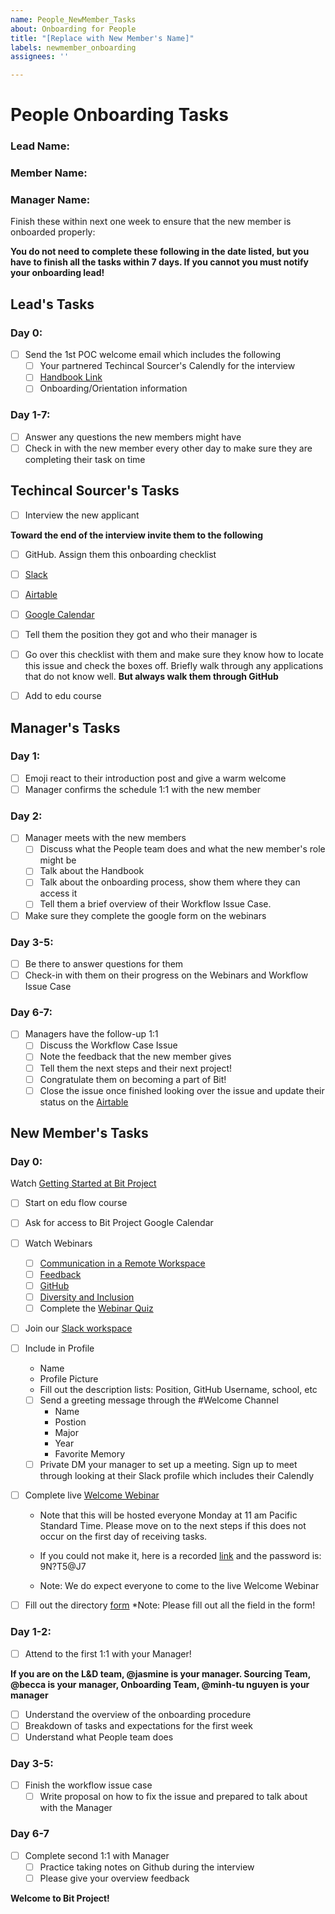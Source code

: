 ```yaml
---
name: People_NewMember_Tasks
about: Onboarding for People
title: "[Replace with New Member's Name]"
labels: newmember_onboarding
assignees: ''

---
```


# People Onboarding Tasks 

### Lead Name:
### Member Name:
### Manager Name:
Finish these within next one week to ensure that the new member is onboarded properly:

**You do not need to complete these following in the date listed, but you have to finish all the tasks within 7 days. If you cannot you must notify your onboarding lead!** 

## Lead's Tasks

### Day 0:

- [ ] Send the 1st POC welcome email which includes the following 
  - [ ] Your partnered Techincal Sourcer's Calendly for the interview
  - [ ] [Handbook Link](https://about.bitproject.org/) 
  - [ ] Onboarding/Orientation information 
### Day 1-7: 
- [ ] Answer any questions the new members might have
- [ ] Check in with the new member every other day to make sure they are completing their task on time 
 
 ## Techincal Sourcer's Tasks
- [ ] Interview the new applicant


**Toward the end of the interview invite them to the following**
- [ ] GitHub. Assign them this onboarding checklist
- [ ] [Slack](https://join.slack.com/t/bitdarlene/shared_invite/zt-9t88xlbb-DHBCQWOUZfu87P376dEEgQ) 
- [ ] [Airtable](https://airtable.com/invite/l?inviteId=invXpOyNXqokFT7Sq&inviteToken=ebee2d1d51eb059de30fc03f4f55abb50dd3d44f1fda27cac6206b020e4e5da1)
- [ ] [Google Calendar](https://calendar.google.com/calendar?cid=dWNkYXZpcy5lZHVfMGhpZzcwNmdlMWRuZmpsMWVyc3V1YmFyaHNAZ3JvdXAuY2FsZW5kYXIuZ29vZ2xlLmNvbQ)
- [ ] Tell them the position they got and who their manager is
- [ ] Go over this checklist with them and make sure they know how to locate this issue and check the boxes off. Briefly walk through any applications that do not know well. **But always walk them through GitHub**
- [ ] Add to edu course 


 ## Manager's Tasks

### Day 1: 
- [ ] Emoji react to their introduction post and give a warm welcome
- [ ] Manager confirms the schedule 1:1 with the new member 

### Day 2:

- [ ] Manager meets with the new members 
  - [ ] Discuss what the People team does and what the new member's role might be
  - [ ] Talk about the Handbook 
  - [ ] Talk about the onboarding process, show them where they can access it 
  - [ ] Tell them a brief overview of their Workflow Issue Case.  
- [ ] Make sure they complete the google form on the webinars 

### Day 3-5: 

- [ ] Be there to answer questions for them
- [ ] Check-in with them on their progress on the Webinars and Workflow Issue Case 

### Day 6-7: 

- [ ] Managers have the follow-up 1:1 
  - [ ] Discuss the Workflow Case Issue 
  - [ ] Note the feedback that the new member gives 
  - [ ] Tell them the next steps and their next project!
  - [ ] Congratulate them on becoming a part of Bit!
  - [ ] Close the issue once finished looking over the issue and update their status on the [Airtable](https://airtable.com/tbl3kCGuIhI2J750b/viwpLQBh2oe3nJ7Fb?blocks=hide)

## New Member's Tasks

### Day 0:
Watch [Getting Started at Bit Project](https://youtu.be/-jj090TR3po)
- [ ] Start on edu flow course 
- [ ] Ask for access to Bit Project Google Calendar 
- [ ] Watch Webinars 
  - [ ] [Communication in a Remote Workspace](https://www.youtube.com/watch?v=2f9TkttynIk)
  - [ ] [Feedback](https://youtu.be/UlvYinqLsdo)
  - [ ] [GitHub](https://youtu.be/NNrP1QCF1JE)
  - [ ] [Diversity and Inclusion](https://youtu.be/dIvSjM-1Phw)
  - [ ] Complete the [Webinar Quiz](https://airtable.com/shr31V9xdVRxOffMA)
- [ ] Join our [Slack workspace](https://join.slack.com/t/bitdarlene/shared_invite/zt-9t88xlbb-DHBCQWOUZfu87P376dEEgQ)
- [ ] Include in Profile
    - Name
    - Profile Picture 
    - Fill out the description lists: Position, GitHub Username, school, etc
  - [ ] Send a greeting message through the #Welcome Channel 
    - Name 
    - Postion
    - Major 
    - Year
    - Favorite Memory 
  - [ ] Private DM your manager to set up a meeting. Sign up to meet through looking at their Slack profile which includes their Calendly  
- [ ] Complete live [Welcome Webinar](https://zoom.us/j/4639175564)


  - Note that this will be hosted everyone Monday at 11 am Pacific Standard Time. Please move on to the next steps if this does not occur on the first day of receiving tasks.
  - If you could not make it, here is a recorded [link](https://us02web.zoom.us/rec/share/3JMvcIj952BJboXuzB3OBLAmGK_daaa80CVP_fJcxUxsgT_ZLWk5A3LSnh9LzSSy) and the password is: 9N?T5@J7


  - Note: We do expect everyone to come to the live Welcome Webinar
- [ ] Fill out the directory [form](https://airtable.com/shrFZKfAcYcnunw20)
*Note: Please fill out all the field in the form!

### Day 1-2:

- [ ] Attend to the first 1:1 with your Manager!


**If you are on the L&D team, @jasmine is your manager. Sourcing Team, @becca is your manager, Onboarding Team, @minh-tu nguyen is your manager**
  - [ ] Understand the overview of the onboarding procedure 
  - [ ] Breakdown of tasks and expectations for the first week 
  - [ ] Understand what People team does

### Day 3-5:

- [ ] Finish the workflow issue case
  - [ ] Write proposal on how to fix the issue and prepared to talk about with the Manager

### Day 6-7 

- [ ] Complete second 1:1 with Manager 
  - [ ] Practice taking notes on Github during the interview 
  - [ ] Please give your overview feedback 
  
 **Welcome to Bit Project!**
